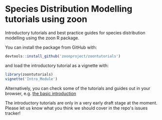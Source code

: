 # Species Distribution Modelling tutorials using zoon

Introductory tutorials and best practice guides for species distribution modelling using the zoon R package.

You can install the package from GitHub with:

```r
devtools::install_github('zoonproject/zoontutorials')
```

and load the introductory tutorial as a vignette with:

```r
library(zoontutorials)
vignette('Intro_Module')
```

Alternatively, you can check some of the tutorials and guides out in your browser, e.g. [the basic introduction](https://cdn.rawgit.com/goldingn/zoontutorials/563c74c1/inst/doc/Introduction.html)

The introductory tutorials are only in a very early draft stage at the moment. Please let us know what you think we should cover in the repo's issues tracker!


